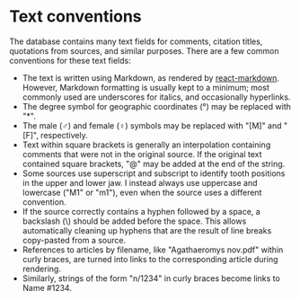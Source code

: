 # Text conventions

The database contains many text fields for comments, citation titles, quotations from
sources, and similar purposes. There are a few common conventions for these text fields:

- The text is written using Markdown, as rendered by
  [react-markdown](https://github.com/remarkjs/react-markdown). However, Markdown
  formatting is usually kept to a minimum; most commonly used are underscores for
  italics, and occasionally hyperlinks.
- The degree symbol for geographic coordinates (°) may be replaced with "\*".
- The male (♂) and female (♀) symbols may be replaced with "[M]" and "[F]",
  respectively.
- Text within square brackets is generally an interpolation containing comments that
  were not in the original source. If the original text contained square brackets, "@"
  may be added at the end of the string.
- Some sources use superscript and subscript to identify tooth positions in the upper
  and lower jaw. I instead always use uppercase and lowercase ("M1" or "m1"), even when
  the source uses a different convention.
- If the source correctly contains a hyphen followed by a space, a backslash (\\) should
  be added before the space. This allows automatically cleaning up hyphens that are the
  result of line breaks copy-pasted from a source.
- References to articles by filename, like "Agathaeromys nov.pdf" within curly braces,
  are turned into links to the corresponding article during rendering.
- Similarly, strings of the form "n/1234" in curly braces become links to Name #1234.
